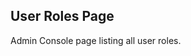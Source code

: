 User Roles Page
---------------
Admin Console page listing all user roles.

[icon]: fa://fa-file-text/#aacf80
